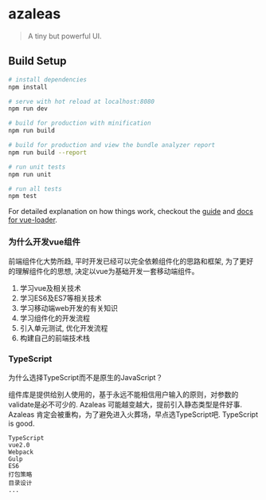 # azaleas

> A tiny but powerful UI.

## Build Setup

``` bash
# install dependencies
npm install

# serve with hot reload at localhost:8080
npm run dev

# build for production with minification
npm run build

# build for production and view the bundle analyzer report
npm run build --report

# run unit tests
npm run unit

# run all tests
npm test
```

For detailed explanation on how things work, checkout the [guide](http://vuejs-templates.github.io/webpack/) and [docs for vue-loader](http://vuejs.github.io/vue-loader).

### 为什么开发vue组件
前端组件化大势所趋, 平时开发已经可以完全依赖组件化的思路和框架, 为了更好的理解组件化的思想,
决定以vue为基础开发一套移动端组件。

1. 学习vue及相关技术
2. 学习ES6及ES7等相关技术
3. 学习移动端web开发的有关知识
4. 学习组件化的开发流程
5. 引入单元测试, 优化开发流程
6. 构建自己的前端技术栈

### TypeScript
为什么选择TypeScript而不是原生的JavaScript？

组件库是提供给别人使用的，基于永远不能相信用户输入的原则，对参数的validate是必不可少的.
Azaleas 可能越变越大，提前引入静态类型是件好事.
Azaleas 肯定会被重构，为了避免进入火葬场，早点选TypeScript吧.
TypeScript is good.

	TypeScript
	vue2.0
	Webpack
	Gulp
	ES6
	打包策略
	目录设计
	...
